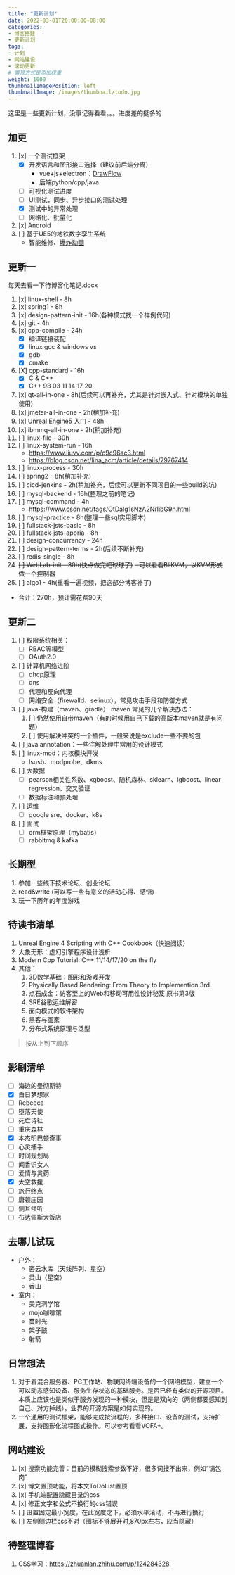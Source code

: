 ```yaml
---
title: "更新计划"
date: 2022-03-01T20:00:00+08:00
categories:
- 博客搭建
- 更新计划
tags:
- 计划
- 网站建设
- 滚动更新
# 置顶方式是添加权重
weight: 1000
thumbnailImagePosition: left
thumbnailImage: /images/thumbnail/todo.jpg
---
```

这里是一些更新计划，没事记得看看。。。进度差的挺多的
<!--more-->
## 加更
1. [x] 一个测试框架
    - [x] 开发语言和图形接口选择（建议前后端分离）
        - vue+js+electron：[DrawFlow](https://github.com/jerosoler/Drawflow)
        - 后端python/cpp/java
    - [ ] 可视化测试进度
    - [ ] UI测试，同步、异步接口的测试处理
    - [x] 测试中的异常处理
    - [ ] 网络化、批量化
1. [x] Android
1. [ ] 基于UE5的地铁数字孪生系统
    - 智能维修、[爆炸动画](https://docs.unrealengine.com/5.1/zh-CN/setting-up-xr-explode-animations-in-unreal-engine/)

## 更新一
每天去看一下待博客化笔记.docx
1. [x] linux-shell - 8h
1. [x] spring1 - 8h
1. [x] design-pattern-init - 16h(各种模式找一个样例代码)
1. [x] git - 4h
1. [x] cpp-compile - 24h
    - [x] 编译链接装配
    - [x] linux gcc & windows vs
    - [x] gdb
    - [x] cmake
1. [X] cpp-standard - 16h
    - [X] C & C++
    - [X] C++ 98 03 11 14 17 20
1. [x] qt-all-in-one - 8h(后续可以再补充，尤其是针对嵌入式、针对模块的单独使用)
1. [x] jmeter-all-in-one - 2h(稍加补充)
1. [x] Unreal Engine5 入门 - 48h
1. [x] ibmmq-all-in-one - 2h(稍加补充)
1. [ ] linux-file - 30h
1. [ ] linux-system-run - 16h 
    - https://www.liuvv.com/p/c9c96ac3.html
    - https://blog.csdn.net/lina_acm/article/details/79767414
1. [ ] linux-process - 30h
1. [ ] spring2 - 8h(稍加补充)
1. [ ] cicd-jenkins - 2h(稍加补充，后续可以更新不同项目的一些build的坑)
1. [ ] mysql-backend - 16h(整理之前的笔记)
1. [ ] mysql-command - 4h
    - https://www.csdn.net/tags/OtDaIg1sNzA2Ni1ibG9n.html
1. [ ] mysql-practice - 8h(整理一些sql实用脚本)
1. [ ] fullstack-jsts-basic - 8h
1. [ ] fullstack-jsts-aporia - 8h
1. [ ] design-concurrency - 24h
1. [ ] design-pattern-terms - 2h(后续不断补充)
1. [ ] redis-single - 8h
1. ~~[ ] WebLab-init - 30h(快点做完吧球球了)~~
    ~~- 可以看看BliKVM，以KVM形式做一个控制器~~
1. [ ] algo1 - 4h(重看一遍视频，把这部分博客补了)
- 合计：270h，预计需花费90天
## 更新二
1. [ ] 权限系统相关：
    - [ ] RBAC等模型
    - [ ] OAuth2.0
1. [ ] 计算机网络进阶
    - [ ] dhcp原理
    - [ ] dns
    - [ ] 代理和反向代理
    - [ ] 网络安全（firewalld、selinux），常见攻击手段和防御方式
1. [ ] java-构建（maven、gradle）
    maven 常见的几个解决办法：
    1. [ ] 仍然使用自带maven（有的时候用自己下载的高版本maven就是有问题）
    1. [ ] 使用解决冲突的一个插件，一般来说是exclude一些不要的包
1. [ ] java annotation：一些注解处理中常用的设计模式
1. [ ] linux-mod：内核模块开发
    - lsusb、modprobe、dkms
1. [ ] 大数据
    - [ ] pearson相关性系数、xgboost、随机森林、sklearn、lgboost、linear regression、交叉验证
    - [ ] 数据标注和预处理
1. [ ] 运维
    - [ ] google sre、docker、k8s
1. [ ] 面试
    - [ ] orm框架原理（mybatis）
    - [ ] rabbitmq & kafka

## 长期型
1. 参加一些线下技术论坛、创业论坛
1. read&write (可以写一些有意义的活动心得、感悟)
1. 玩一下历年的年度游戏

## 待读书清单
1. Unreal Engine 4 Scripting with C++ Cookbook（快速阅读）
1. 大象无形：虚幻引擎程序设计浅析
2. Modern Cpp Tutorial: C++ 11/14/17/20 on the fly
3. 其他：
   1. 3D数学基础：图形和游戏开发
   2. Physically Based Rendering: From Theory to Implemention 3rd
   3. 点石成金：访客至上的Web和移动可用性设计秘笈 原书第3版
   4. SRE谷歌运维解密
   5. 面向模式的软件架构
   6. 黑客与画家
   7. 分布式系统原理与泛型
> 按从上到下顺序

## 影剧清单
- [ ] 海边的曼彻斯特
- [x] 白日梦想家
- [ ] Rebeeca
- [ ] 堕落天使
- [ ] 死亡诗社
- [ ] 重庆森林
- [x] 本杰明巴顿奇事
- [ ] 心灵捕手
- [ ] 时间规划局
- [ ] 闻香识女人
- [ ] 爱情与灵药
- [x] 太空救援
- [ ] 旅行终点
- [ ] 唐顿庄园
- [ ] 侧耳倾听
- [ ] 布达佩斯大饭店

## 去哪儿试玩
- 户外：
    - 密云水库（天线阵列、星空）
    - 灵山（星空）
    - 香山
- 室内：
    - 美克洞学馆
    - mojo咖啡馆
    - 蔓时光
    - 架子鼓
    - 射箭

## 日常想法
1. 对于着混合服务器、PC工作站、物联网终端设备的一个网络模型，建立一个可以动态感知设备、服务生存状态的基础服务。是否已经有类似的开源项目。本质上应该也是类似于服务发现的一种模块，但是是双向的（两侧都要感知到自己、对方掉线）。业界的开源方案是如何实现的。
1. 一个通用的测试框架，能够完成按流程的，多种接口、设备的测试，支持扩展，支持图形化流程图式操作。可以参考看看VOFA+。

## 网站建设
1. [x] 搜索功能完善：目前的模糊搜索参数不好，很多词搜不出来，例如“锅包肉”
1. [x] 博文置顶功能，将本文ToDoList置顶
1. [x] 手机端配置隐藏目录的css
1. [x] 修正文字和公式不换行的css错误
1. [ ] 设置固定最小宽度，在此宽度之下，必须水平滚动，不再进行换行
1. [ ] 左侧侧边栏css不对（图标不够展开时,870px左右，应当隐藏）

## 待整理博客
1. CSS学习：https://zhuanlan.zhihu.com/p/124284328